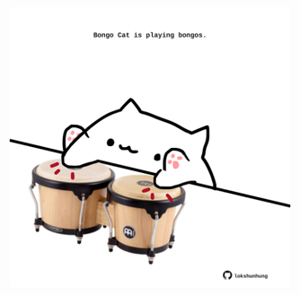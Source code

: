 <!-- built at 22/03/2025, 23:00:27 UTC -->
<p align="center">
  <img width="500" height="500" src="./ReadmeImage.svg">
</p>
